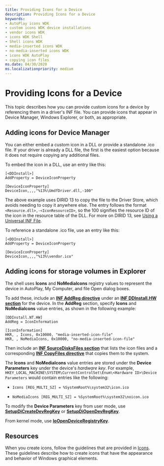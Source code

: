 ```yaml
---
title: Providing Icons for a Device
description: Providing Icons for a Device
keywords:
- AutoPlay icons WDK
- custom icons WDK device installations
- vendor icons WDK
- icons WDK Shell
- Shell icons WDK
- media-inserted icons WDK
- no-media-inserted icons WDK
- icons WDK AutoPlay
- copying icon files
ms.date: 04/30/2020
ms.localizationpriority: medium
---
```


# Providing Icons for a Device

This topic describes how you can provide custom icons for a device by referencing them in a driver's INF file. You can provide icons that appear in Device Manager, Windows Explorer, or both, as appropriate.

## Adding icons for Device Manager

You can either embed a custom icon in a DLL or provide a standalone .ico file. If your driver is already a DLL file, the first is the easiest option because it does not require copying any additional files.

To embed the icon in a DLL, use an entry like this:

```inf
[<DDInstall>]
AddProperty = DeviceIconProperty

[DeviceIconProperty]
DeviceIcon,,,,"%13%\UmdfDriver.dll,-100"
```

The above example uses DIRID 13 to copy the file to the Driver Store, which avoids needing to copy it anywhere else. The entry follows the format `<Resource.dll>,-<IconResourceID>`, so the 100 signifies the resource ID of the icon in the resource table of the DLL. For more on DIRID 13, see [Using a Universal INF File](./using-a-universal-inf-file.md).

To reference a standalone .ico file, use an entry like this:


```inf
[<DDInstall>]
AddProperty = DeviceIconProperty

[DeviceIconProperty]
DeviceIcon,,,,"%13%\vendor.ico"
```

## Adding icons for storage volumes in Explorer

The shell uses **Icons** and **NoMediaIcons** registry values to represent the device in AutoPlay, My Computer, and file Open dialog boxes.

To add these, include an [**INF AddReg directive**](inf-addreg-directive.md) under an [**INF DDInstall.HW section**](inf-ddinstall-hw-section.md) for the device. In the **AddReg** section, specify **Icons** and **NoMediaIcons** value entries, as shown in the following example:

```inf
[DDInstall.NT.HW]
AddReg = IconInformation

[IconInformation]
HKR, , Icons, 0x10000, "media-inserted-icon-file"
HKR, , NoMediaIcons, 0x10000, "no-media-inserted-icon-file"
```

Then include an [**INF SourceDisksFiles section**](inf-sourcedisksfiles-section.md) that lists the icon files and a corresponding [**INF CopyFiles directive**](inf-copyfiles-directive.md) that copies them to the system.

The **Icons** and **NoMediaIcons** value entries are stored under the **Device Parameters** key under the device's *hardware key*. For example, `HKEY_LOCAL_MACHINE\SYSTEM\CurrentControlSet\Enum\<Hardware ID>\Device Parameters` would contain entries like the following:

* `Icons [REG_MULTI_SZ] = %SystemRoot%\system32\icon.ico`

* `NoMediaIcons [REG_MULTI_SZ] = %SystemRoot%\system32\noicon.ico`

To modify the **Device Parameters** key from user mode, use [**SetupDiCreateDevRegKey**](/windows/win32/api/setupapi/nf-setupapi-setupdicreatedevregkeya) or [**SetupDiOpenDevRegKey**](/windows/win32/api/setupapi/nf-setupapi-setupdiopendevregkey).

From kernel mode, use [**IoOpenDeviceRegistryKey**](/windows-hardware/drivers/ddi/wdm/nf-wdm-ioopendeviceregistrykey).

## Resources

When you create icons, follow the guidelines that are provided in [Icons](/windows/win32/uxguide/vis-icons). These guidelines describe how to create icons that have the appearance and behavior of Windows graphical elements.
